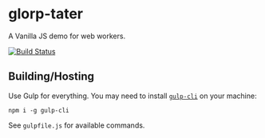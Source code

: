 # glorp-tater

A Vanilla JS demo for web workers.

[![Build Status](https://davebrothers.visualstudio.com/glorp-tater/_apis/build/status/davebrothers.glorp-tater%20build?branchName=master)](https://davebrothers.visualstudio.com/glorp-tater/_build/latest?definitionId=2&branchName=master)

## Building/Hosting

Use Gulp for everything. You may need to install [`gulp-cli`](https://www.npmjs.com/package/gulp-cli) on your machine:

`npm i -g gulp-cli`

See `gulpfile.js` for available commands.
